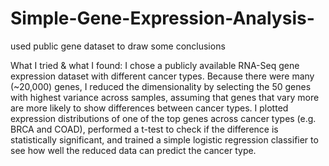 # Simple-Gene-Expression-Analysis-
used public gene dataset to draw some conclusions 

What I tried & what I found:
I chose a publicly available RNA-Seq gene expression dataset with different cancer types. Because there were many (~20,000) genes, I reduced the dimensionality by selecting the 50 genes with highest variance across samples, assuming that genes that vary more are more likely to show differences between cancer types. I plotted expression distributions of one of the top genes across cancer types (e.g. BRCA and COAD), performed a t-test to check if the difference is statistically significant, and trained a simple logistic regression classifier to see how well the reduced data can predict the cancer type.
